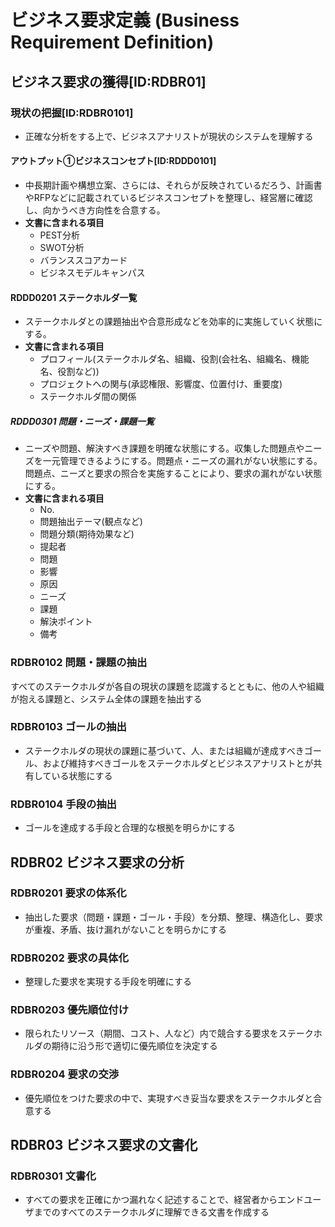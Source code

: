 # ビジネス要求定義 (Business Requirement Definition)

## ビジネス要求の獲得[ID:RDBR01]
### 現状の把握[ID:RDBR0101]

* 正確な分析をする上で、ビジネスアナリストが現状のシステムを理解する

#### アウトプット①ビジネスコンセプト[ID:RDDD0101]

* 中長期計画や構想立案、さらには、それらが反映されているだろう、計画書やRFPなどに記載されているビジネスコンセプトを整理し、経営層に確認し、向かうべき方向性を合意する。
* **文書に含まれる項目** 
  * PEST分析
  * SWOT分析
  * バランススコアカード
  * ビジネスモデルキャンパス

#### RDDD0201 ステークホルダ一覧

* ステークホルダとの課題抽出や合意形成などを効率的に実施していく状態にする。
* **文書に含まれる項目**
  * プロフィール(ステークホルダ名、組織、役割(会社名、組織名、機能名、役割など))
  * プロジェクトへの関与(承認権限、影響度、位置付け、重要度)
  * ステークホルダ間の関係

##### RDDD0301 問題・ニーズ・課題一覧

* ニーズや問題、解決すべき課題を明確な状態にする。収集した問題点やニーズを一元管理できるようにする。問題点・ニーズの漏れがない状態にする。問題点、ニーズと要求の照合を実施することにより、要求の漏れがない状態にする。
* **文書に含まれる項目**
  * No.
  * 問題抽出テーマ(観点など)
  * 問題分類(期待効果など)
  * 提起者
  * 問題
  * 影響
  * 原因
  * ニーズ
  * 課題
  * 解決ポイント
  * 備考

### RDBR0102 問題・課題の抽出

すべてのステークホルダが各自の現状の課題を認識するとともに、他の人や組織が抱える課題と、システム全体の課題を抽出する

### RDBR0103 ゴールの抽出

* ステークホルダの現状の課題に基づいて、人、または組織が達成すべきゴール、および維持すべきゴールをステークホルダとビジネスアナリストとが共有している状態にする

### RDBR0104 手段の抽出

* ゴールを達成する手段と合理的な根拠を明らかにする

## RDBR02 ビジネス要求の分析
### RDBR0201 要求の体系化

* 抽出した要求（問題・課題・ゴール・手段）を分類、整理、構造化し、要求が重複、矛盾、抜け漏れがないことを明らかにする

### RDBR0202 要求の具体化

* 整理した要求を実現する手段を明確にする

### RDBR0203 優先順位付け

* 限られたリソース（期間、コスト、人など）内で競合する要求をステークホルダの期待に沿う形で適切に優先順位を決定する

### RDBR0204 要求の交渉

* 優先順位をつけた要求の中で、実現すべき妥当な要求をステークホルダと合意する

## RDBR03 ビジネス要求の文書化
### RDBR0301 文書化

* すべての要求を正確にかつ漏れなく記述することで、経営者からエンドユーザまでのすべてのステークホルダに理解できる文書を作成する